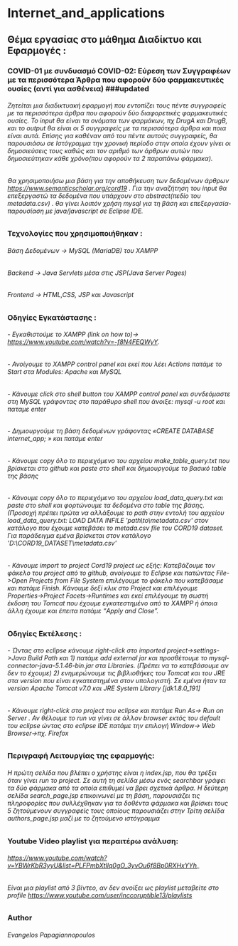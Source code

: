 # Internet_and_applications

## Θέμα εργασίας στο μάθημα Διαδίκτυο και Εφαρμογές :
### COVID-01 με συνδυασμό COVID-02: Εύρεση των Συγγραφέων με τα περισσότερα Άρθρα που αφορούν δύο φαρμακευτικές ουσίες (αντί για ασθένεια) ###updated

###### Ζητείται μια διαδικτυακή εφαρμογή που εντοπίζει τους πέντε συγγραφείς με τα περισσότερα άρθρα που αφορούν δύο διαφορετικές φαρμακευτικές ουσίες. Το input θα είναι τα ονόματα των φαρμάκων, πχ DrugA και DrugB, και το output θα είναι οι 5 συγγραφείς με τα περισσότερα άρθρα και ποια είναι αυτά. Επίσης για καθέναν από του πέντε αυτούς συγγραφείς, θα παρουσιάσω σε Ιστόγραμμα την χρονική περίοδο στην οποία έχουν γίνει οι δημοσιεύσεις τους καθώς και τον αριθμό των άρθρων αυτών που δημοσιεύτηκαν κάθε χρόνο(που αφορούν τα 2 παραπάνω φάρμακα). 
###### Θα χρησιμοποιήσω μια βάση για την αποθήκευση των δεδομένων άρθρων https://www.semanticscholar.org/cord19 . Για την αναζήτηση του input θα επεξεργαστώ τα δεδομένα που υπάρχουν στο abstract(πεδίο του metadata.csv) . θα γίνει λοιπόν χρήση mysql για τη βάση και επεξεργασία-παρουσίαση με java/javascript σε Eclipse IDE.

### Τεχνολογίες που χρησιμοποιήθηκαν :
###### Βάση Δεδομένων -> MySQL (MariaDB) του XAMPP
###### Backend -> Java Servlets μέσα στις JSP(Java Server Pages)
###### Frontend -> HTML,CSS, JSP και Javascript

### Οδηγίες Εγκατάστασης :
###### - Εγκαθιστούμε το XAMPP (link on how to)-> https://www.youtube.com/watch?v=-f8N4FEQWyY.
###### - Ανοίγουμε το XAMPP control panel και εκεί που λέει Actions πατάμε το Start στα Modules: Apache και MySQL
###### - Κάνουμε click στο shell button του XAMPP control panel και συνδεόμαστε στη MySQL γράφοντας στο παράθυρο shell που άνοιξε: mysql -u root και παταμε enter
###### - Δημιουργούμε τη βάση δεδομένων γράφοντας «CREATE DATABASE internet_app; » και πατάμε enter
###### - Κάνουμε copy όλο το περιεχόμενο του αρχείου make_table_query.txt που βρίσκεται στο github και paste στο shell και δημιουργούμε το βασικό table της βάσης
###### - Κάνουμε copy όλο το περιεχόμενο του αρχείου load_data_query.txt και paste στο shell και φορτώνουμε τα δεδομένα στο table της βάσης. (Προσοχή πρέπει πρώτα να αλλάξουμε το path στην εντολή του αρχείου load_data_query.txt: LOAD DATA INFILE 'path\to\metadata.csv' στον κατάλογο που έχουμε κατεβάσει το metada.csv file του CORD19 dataset. Για παράδειγμα εμένα βρίσκεται στον κατάλογο 'D:\CORD19_DATASET\metadata.csv'
###### - Κάνουμε import το project Cord19 project ως εξής: Κατεβάζουμε τον φάκελο του project από το github, ανοίγουμε το Eclipse και πατώντας File->Open Projects from File System επιλέγουμε το φάκελο που κατεβάσαμε και πατάμε Finish. Κάνουμε δεξί κλικ στο Project και επιλέγουμε Properties->Project Facets->Runtimes και εκεί επιλέγουμε τη σωστή έκδοση του Tomcat που έχουμε εγκατεστημένο από το XAMPP ή όποια άλλη έχουμε και έπειτα πατάμε “Apply and Close”. 

### Οδηγίες Εκτέλεσης :
###### - Ώντας στο eclipse κάνουμε right-click στο imported project->settings->Java Build Path και 1) πατάμε add external jar και προσθέτουμε το mysql-connector-java-5.1.46-bin.jar στα Libraries. (Πρέπει να το κατεβάσουμε αν δεν το έχουμε) 2) ενημερώνουμε τις βιβλιοθήκες του Tomcat και του JRE στα version που είναι εγκατεστημένα στον υπολογιστή. Σε εμένα ήταν τα version Apache Tomcat v7.0 και JRE System Library [jdk1.8.0_191]
###### - Κάνουμε right-click στο project του eclipse και πατάμε Run As-> Run on Server . Αν θέλουμε το run να γίνει σε άλλον browser εκτός του default του eclipse ώντας στο eclipse IDE πατάμε την επιλογή Window-> Web Browser->πχ. Firefox

### Περιγραφή Λειτουργίας της εφαρμογής:
###### Η πρώτη σελίδα που βλέπει ο χρήστης είναι η index.jsp, που θα τρέξει όταν γίνει run το project. Σε αυτή τη σελίδα μέσω ενός searchbar γράφει τα δύο φάρμακα από τα οποία επιθυμεί να βρει σχετικά άρθρα. Η δεύτερη σελίδα search_page.jsp  επικοινωνεί με τη βάση, παρουσιάζει τις πληροφορίες που συλλέχθηκαν  για τα δοθέντα φάρμακα και βρίσκει τους 5 ζητούμενουν συγγραφείς τους οποίους παρουσιάζει στην Τρίτη σελίδα authors_page.jsp μαζί με το ζητούμενο ιστόγραμμα

### Youtube Video playlist για περαιτέρω ανάλυση:
###### https://www.youtube.com/watch?v=YBWrKbR3yyU&list=PLFPmbXtIlq0gO_3yvOu6f8Bp0RXHxYYh_
###### Είναι μια playlist από 3 βίντεο, αν δεν ανοίξει ως playlist μεταβείτε στο profile https://www.youtube.com/user/inccoruptible13/playlists

### Author
###### Evangelos Papagiannopoulos


